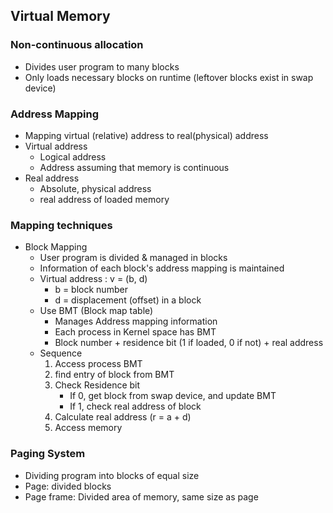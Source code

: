 ## Virtual Memory

### Non-continuous allocation
- Divides user program to many blocks
- Only loads necessary blocks on runtime (leftover blocks exist in swap device)

### Address Mapping
- Mapping virtual (relative) address to real(physical) address
- Virtual address
    - Logical address
    - Address assuming that memory is continuous
- Real address
    - Absolute, physical address
    - real address of loaded memory

### Mapping techniques
- Block Mapping
    - User program is divided & managed in blocks
    - Information of each block's address mapping is maintained
    - Virtual address : v = (b, d)
        - b = block number
        - d = displacement (offset) in a block
    - Use BMT (Block map table)
        - Manages Address mapping information
        - Each process in Kernel space has BMT
        - Block number + residence bit (1 if loaded, 0 if not) + real address
    - Sequence
        1. Access process BMT
        2. find entry of block from BMT
        3. Check Residence bit 
            - If 0, get block from swap device, and update BMT
            - If 1, check real address of block
        4. Calculate real address (r = a + d)
        5. Access memory

### Paging System
- Dividing program into blocks of equal size
- Page: divided blocks
- Page frame: Divided area of memory, same size as page
